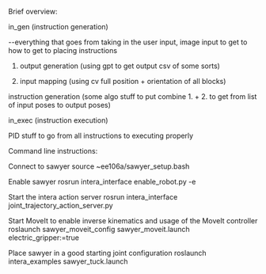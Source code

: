 Brief overview:

in_gen (instruction generation)

--everything that goes from taking in the user input, image input to get to how to get to placing instructions

1. output generation (using gpt to get output csv of some sorts)

2. input mapping (using cv full position + orientation of all blocks)

instruction generation (some algo stuff to put combine 1. + 2. to get from list of input poses to output poses)


in_exec (instruction execution)

PID stuff to go from all instructions to executing properly



Command line instructions:

Connect to sawyer
source ~ee106a/sawyer_setup.bash

Enable sawyer
rosrun intera_interface enable_robot.py -e

Start the intera action server
rosrun intera_interface joint_trajectory_action_server.py

Start MoveIt to enable inverse kinematics and usage of the MoveIt controller
roslaunch sawyer_moveit_config sawyer_moveit.launch electric_gripper:=true

Place sawyer in a good starting joint configuration
roslaunch intera_examples sawyer_tuck.launch

